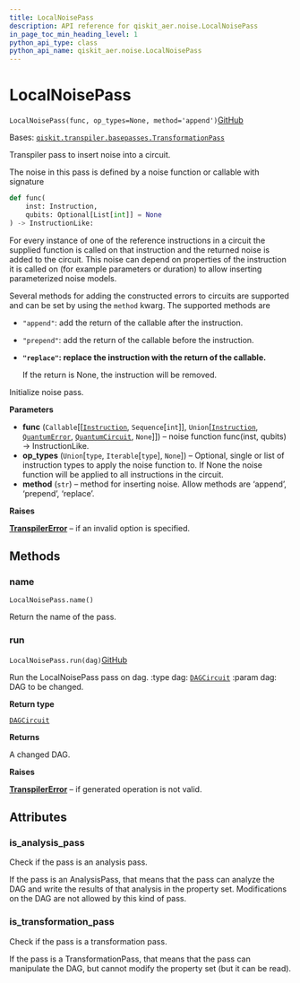 ```yaml
---
title: LocalNoisePass
description: API reference for qiskit_aer.noise.LocalNoisePass
in_page_toc_min_heading_level: 1
python_api_type: class
python_api_name: qiskit_aer.noise.LocalNoisePass
---
```


# LocalNoisePass

<span id="qiskit_aer.noise.LocalNoisePass" />

`LocalNoisePass(func, op_types=None, method='append')`[GitHub](https://github.com/qiskit/qiskit/tree/stable/0.39/qiskit_aer/noise/passes/local_noise_pass.py "view source code")

Bases: [`qiskit.transpiler.basepasses.TransformationPass`](qiskit.transpiler.TransformationPass "qiskit.transpiler.basepasses.TransformationPass")

Transpiler pass to insert noise into a circuit.

The noise in this pass is defined by a noise function or callable with signature

```python
def func(
    inst: Instruction,
    qubits: Optional[List[int]] = None
) -> InstructionLike:
```

For every instance of one of the reference instructions in a circuit the supplied function is called on that instruction and the returned noise is added to the circuit. This noise can depend on properties of the instruction it is called on (for example parameters or duration) to allow inserting parameterized noise models.

Several methods for adding the constructed errors to circuits are supported and can be set by using the `method` kwarg. The supported methods are

*   `"append"`: add the return of the callable after the instruction.

*   `"prepend"`: add the return of the callable before the instruction.

*   **`"replace"`: replace the instruction with the return of the callable.**

    If the return is None, the instruction will be removed.

Initialize noise pass.

**Parameters**

*   **func** (`Callable`\[\[[`Instruction`](qiskit.circuit.Instruction "qiskit.circuit.instruction.Instruction"), `Sequence`\[`int`]], `Union`\[[`Instruction`](qiskit.circuit.Instruction "qiskit.circuit.instruction.Instruction"), [`QuantumError`](qiskit_aer.noise.QuantumError "qiskit_aer.noise.errors.quantum_error.QuantumError"), [`QuantumCircuit`](qiskit.circuit.QuantumCircuit "qiskit.circuit.quantumcircuit.QuantumCircuit"), `None`]]) – noise function func(inst, qubits) -> InstructionLike.
*   **op\_types** (`Union`\[`type`, `Iterable`\[`type`], `None`]) – Optional, single or list of instruction types to apply the noise function to. If None the noise function will be applied to all instructions in the circuit.
*   **method** (`str`) – method for inserting noise. Allow methods are ‘append’, ‘prepend’, ‘replace’.

**Raises**

[**TranspilerError**](qiskit.transpiler.TranspilerError "qiskit.transpiler.TranspilerError") – if an invalid option is specified.

## Methods

### name

<span id="qiskit_aer.noise.LocalNoisePass.name" />

`LocalNoisePass.name()`

Return the name of the pass.

### run

<span id="qiskit_aer.noise.LocalNoisePass.run" />

`LocalNoisePass.run(dag)`[GitHub](https://github.com/qiskit/qiskit/tree/stable/0.39/qiskit_aer/noise/passes/local_noise_pass.py "view source code")

Run the LocalNoisePass pass on dag. :type dag: [`DAGCircuit`](qiskit.dagcircuit.DAGCircuit "qiskit.dagcircuit.dagcircuit.DAGCircuit") :param dag: DAG to be changed.

**Return type**

[`DAGCircuit`](qiskit.dagcircuit.DAGCircuit "qiskit.dagcircuit.dagcircuit.DAGCircuit")

**Returns**

A changed DAG.

**Raises**

[**TranspilerError**](qiskit.transpiler.TranspilerError "qiskit.transpiler.TranspilerError") – if generated operation is not valid.

## Attributes

<span id="qiskit_aer.noise.LocalNoisePass.is_analysis_pass" />

### is\_analysis\_pass

Check if the pass is an analysis pass.

If the pass is an AnalysisPass, that means that the pass can analyze the DAG and write the results of that analysis in the property set. Modifications on the DAG are not allowed by this kind of pass.

<span id="qiskit_aer.noise.LocalNoisePass.is_transformation_pass" />

### is\_transformation\_pass

Check if the pass is a transformation pass.

If the pass is a TransformationPass, that means that the pass can manipulate the DAG, but cannot modify the property set (but it can be read).

